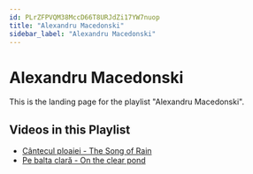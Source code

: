 ```yaml
---
id: PLrZFPVQM38MccD66T8URJdZi17YW7nuop
title: "Alexandru Macedonski"
sidebar_label: "Alexandru Macedonski"
---
```


# Alexandru Macedonski

This is the landing page for the playlist "Alexandru Macedonski".

## Videos in this Playlist

- [Cântecul ploaiei - The Song of Rain](lI1cgL13ZSo.md)
- [Pe balta clară - On the clear pond](MuT2AuM79aA.md)

